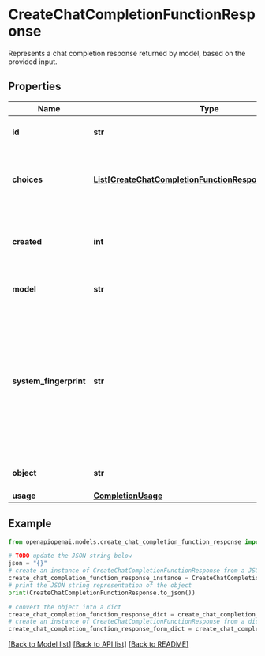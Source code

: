 # CreateChatCompletionFunctionResponse

Represents a chat completion response returned by model, based on the provided input.

## Properties

Name | Type | Description | Notes
------------ | ------------- | ------------- | -------------
**id** | **str** | A unique identifier for the chat completion. | 
**choices** | [**List[CreateChatCompletionFunctionResponseChoicesInner]**](CreateChatCompletionFunctionResponseChoicesInner.md) | A list of chat completion choices. Can be more than one if &#x60;n&#x60; is greater than 1. | 
**created** | **int** | The Unix timestamp (in seconds) of when the chat completion was created. | 
**model** | **str** | The model used for the chat completion. | 
**system_fingerprint** | **str** | This fingerprint represents the backend configuration that the model runs with.  Can be used in conjunction with the &#x60;seed&#x60; request parameter to understand when backend changes have been made that might impact determinism.  | [optional] 
**object** | **str** | The object type, which is always &#x60;chat.completion&#x60;. | 
**usage** | [**CompletionUsage**](CompletionUsage.md) |  | [optional] 

## Example

```python
from openapiopenai.models.create_chat_completion_function_response import CreateChatCompletionFunctionResponse

# TODO update the JSON string below
json = "{}"
# create an instance of CreateChatCompletionFunctionResponse from a JSON string
create_chat_completion_function_response_instance = CreateChatCompletionFunctionResponse.from_json(json)
# print the JSON string representation of the object
print(CreateChatCompletionFunctionResponse.to_json())

# convert the object into a dict
create_chat_completion_function_response_dict = create_chat_completion_function_response_instance.to_dict()
# create an instance of CreateChatCompletionFunctionResponse from a dict
create_chat_completion_function_response_form_dict = create_chat_completion_function_response.from_dict(create_chat_completion_function_response_dict)
```
[[Back to Model list]](../README.md#documentation-for-models) [[Back to API list]](../README.md#documentation-for-api-endpoints) [[Back to README]](../README.md)


